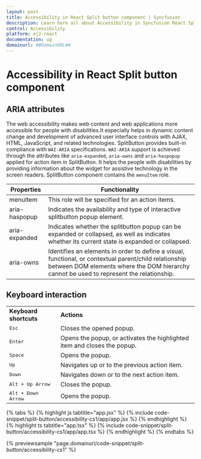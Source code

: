 ```yaml
---
layout: post
title: Accessibility in React Split button component | Syncfusion
description: Learn here all about Accessibility in Syncfusion React Split button component of Syncfusion Essential JS 2 and more.
control: Accessibility 
platform: ej2-react
documentation: ug
domainurl: ##DomainURL##
---
```


# Accessibility in React Split button component

## ARIA attributes

The web accessibility makes web content and web applications more accessible for people with disabilities.It especially helps in dynamic content change and development of advanced user interface controls with AJAX, HTML, JavaScript, and related technologies.
SplitButton provides built-in compliance with `WAI-ARIA` specifications. `WAI-ARIA` support is achieved through the attributes like `aria-expanded`, `aria-owns` and `aria-haspopup` applied for action item in SplitButton.
It helps the people with disabilities by providing information about the widget for assistive technology in the screen readers. SplitButton component contains the  `menuItem` role.

| Properties | Functionality |
| ------------ | ----------------------- |
| menuItem | This role will be specified for an action items. |
| aria-haspopup | Indicates the availability and type of interactive splitbutton popup element. |
| aria-expanded | Indicates whether the splitbutton popup can be expanded or collapsed, as well as indicates whether its current state is expanded or collapsed. |
| aria-owns | Identifies an elements in order to define a visual, functional, or contextual parent/child relationship between DOM elements where the DOM hierarchy cannot be used to represent the relationship. |

## Keyboard interaction

<!-- markdownlint-disable MD033 -->
<table>
<tr>
<td>
<b>Keyboard shortcuts</b></td><td>
<b>Actions</b></td></tr>
<tr>
<td>
<kbd>Esc</kbd></td><td>
Closes the opened popup.</td></tr>
<tr>
<td>
<kbd>Enter</kbd></td><td>
Opens the popup, or activates the highlighted item and closes the popup.</td></tr>
<tr>
<td>
<kbd>Space</kbd></td><td>
Opens the popup.</td></tr>
<tr>
<td>
<kbd>Up</kbd></td><td>
Navigates up or to the previous action item.</td></tr>
<tr>
<td>
<kbd>Down</kbd></td><td>
Navigates down or to the next action item.</td></tr>
<tr>
<td>
<kbd>Alt + Up Arrow</kbd></td><td>
Closes the popup.</td></tr>
<tr>
<td>
<kbd>Alt + Down Arrow</kbd></td><td>
Opens the popup.</td></tr>
</table>

{% tabs %}
{% highlight js tabtitle="app.jsx" %}
{% include code-snippet/split-button/accessibility-cs1/app/app.jsx %}
{% endhighlight %}
{% highlight ts tabtitle="app.tsx" %}
{% include code-snippet/split-button/accessibility-cs1/app/app.tsx %}
{% endhighlight %}
{% endtabs %}

 {% previewsample "page.domainurl/code-snippet/split-button/accessibility-cs1" %}